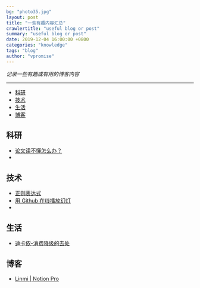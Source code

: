 ```yaml
---
bg: "photo35.jpg"
layout: post
title: "一些有趣内容汇总"
crawlertitle: "useful blog or post"
summary: "useful blog or post"
date: 2019-12-04 16:00:00 +0800
categories: "knowledge"
tags: "blog"
author: "vpromise"
---
```


*记录一些有趣或有用的博客内容*

---

- [科研](#%e7%a7%91%e7%a0%94)
- [技术](#%e6%8a%80%e6%9c%af)
- [生活](#%e7%94%9f%e6%b4%bb)
- [博客](#%e5%8d%9a%e5%ae%a2)

## 科研
- [论文读不懂怎么办？](https://sspai.com/post/57303)
- []()

## 技术 
- [正则表达式](https://sspai.com/post/56787)
- [用 Github 在线播放幻灯](https://sspai.com/post/56189)
- []()

## 生活
- [迪卡侬-消费降级的去处](https://sspai.com/post/57441)

## 博客
- [Linmi | Notion Pro](https://linmi.cc)